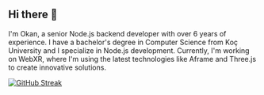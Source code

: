 ## Hi there 👋

I'm Okan, a senior Node.js backend developer with over 6 years of experience. I have a bachelor's degree in Computer Science from Koç University and I specialize in Node.js development. Currently, I'm working on WebXR, where I'm using the latest technologies like Aframe and Three.js to create innovative solutions.

[![GitHub Streak](https://github-readme-streak-stats.herokuapp.com?user=okanaslan&mode=weekly)](https://git.io/streak-stats)
